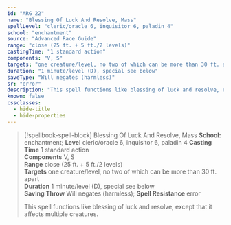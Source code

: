 ```yaml
---
id: "ARG_22"
name: "Blessing Of Luck And Resolve, Mass"
spellLevel: "cleric/oracle 6, inquisitor 6, paladin 4"
school: "enchantment"
source: "Advanced Race Guide"
range: "close (25 ft. + 5 ft./2 levels)"
castingTime: "1 standard action"
components: "V, S"
targets: "one creature/level, no two of which can be more than 30 ft. apart"
duration: "1 minute/level (D), special see below"
saveType: "Will negates (harmless)"
sr: "error"
description: "This spell functions like blessing of luck and resolve, except that it affects multiple creatures."
known: false
cssclasses:
  - hide-title
  - hide-properties
---
```


> [!spellbook-spell-block] Blessing Of Luck And Resolve, Mass
> **School:** enchantment; **Level** cleric/oracle 6, inquisitor 6, paladin 4
> **Casting Time** 1 standard action  
> **Components** V, S  
> **Range** close (25 ft. + 5 ft./2 levels)  
> **Targets** one creature/level, no two of which can be more than 30 ft. apart  
> **Duration** 1 minute/level (D), special see below  
> **Saving Throw** Will negates (harmless); **Spell Resistance** error
> 
> This spell functions like blessing of luck and resolve, except that it affects multiple creatures.